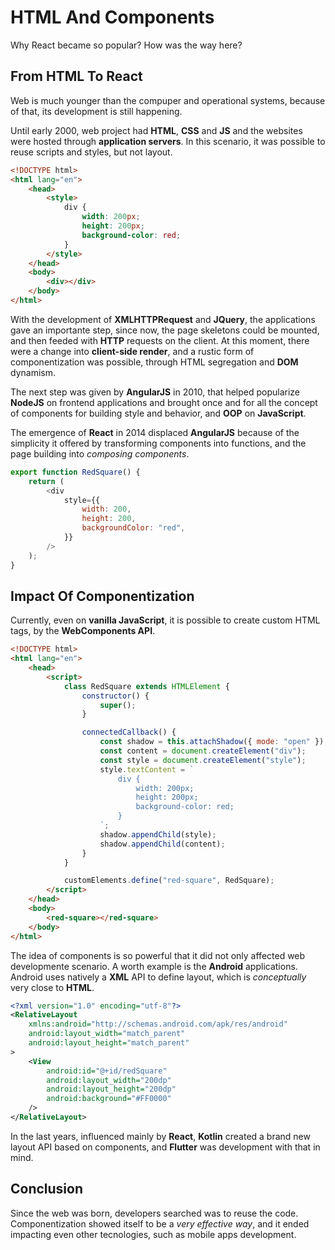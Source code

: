 # HTML And Components

Why React became so popular? How was the way here?

## From HTML To React

Web is much younger than the compuper and operational systems, because of that, its development is
still happening.

Until early 2000, web project had **HTML**, **CSS** and **JS** and the websites were hosted through
**application servers**. In this scenario, it was possible to reuse scripts and styles, but not
layout.

```html
<!DOCTYPE html>
<html lang="en">
    <head>
        <style>
            div {
                width: 200px;
                height: 200px;
                background-color: red;
            }
        </style>
    </head>
    <body>
        <div></div>
    </body>
</html>
```

With the development of **XMLHTTPRequest** and **JQuery**, the applications gave an importante step,
since now, the page skeletons could be mounted, and then feeded with **HTTP** requests on the
client. At this moment, there were a change into **client-side render**, and a rustic form of
componentization was possible, through HTML segregation and **DOM** dynamism.

The next step was given by **AngularJS** in 2010, that helped popularize **NodeJS** on frontend
applications and brought once and for all the concept of components for building style and behavior,
and **OOP** on **JavaScript**.

The emergence of **React** in 2014 displaced **AngularJS** because of the simplicity it offered by
transforming components into functions, and the page building into _composing components_.

```js
export function RedSquare() {
    return (
        <div
            style={{
                width: 200,
                height: 200,
                backgroundColor: "red",
            }}
        />
    );
}
```

## Impact Of Componentization

Currently, even on **vanilla JavaScript**, it is possible to create custom HTML tags, by the
**WebComponents API**.

```html
<!DOCTYPE html>
<html lang="en">
    <head>
        <script>
            class RedSquare extends HTMLElement {
                constructor() {
                    super();
                }

                connectedCallback() {
                    const shadow = this.attachShadow({ mode: "open" });
                    const content = document.createElement("div");
                    const style = document.createElement("style");
                    style.textContent = `
                        div {
                            width: 200px;
                            height: 200px;
                            background-color: red;
                        }
                    `;
                    shadow.appendChild(style);
                    shadow.appendChild(content);
                }
            }

            customElements.define("red-square", RedSquare);
        </script>
    </head>
    <body>
        <red-square></red-square>
    </body>
</html>
```

The idea of components is so powerful that it did not only affected web developmente scenario. A
worth example is the **Android** applications. Android uses natively a **XML** API to define layout,
which is _conceptually_ very close to **HTML**.

```xml
<?xml version="1.0" encoding="utf-8"?>
<RelativeLayout
    xmlns:android="http://schemas.android.com/apk/res/android"
    android:layout_width="match_parent"
    android:layout_height="match_parent"
>
    <View
        android:id="@+id/redSquare"
        android:layout_width="200dp"
        android:layout_height="200dp"
        android:background="#FF0000"
    />
</RelativeLayout>
```

In the last years, influenced mainly by **React**, **Kotlin** created a brand new layout API based
on components, and **Flutter** was development with that in mind.

## Conclusion

Since the web was born, developers searched was to reuse the code. Componentization showed itself to
be a _very effective way_, and it ended impacting even other tecnologies, such as mobile apps
development.
